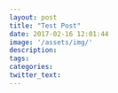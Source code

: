```yaml
---
layout: post
title: "Test Post"
date: 2017-02-16 12:01:44
image: '/assets/img/'
description:
tags:
categories:
twitter_text:
---
```

